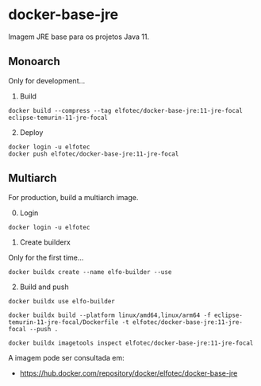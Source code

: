 # docker-base-jre

Imagem JRE base para os projetos Java 11.

## Monoarch

Only for development...

1. Build

```shell
docker build --compress --tag elfotec/docker-base-jre:11-jre-focal eclipse-temurin-11-jre-focal
```

2. Deploy

```shell
docker login -u elfotec
docker push elfotec/docker-base-jre:11-jre-focal
```

## Multiarch

For production, build a multiarch image.

0. Login

```shell
docker login -u elfotec
```

1. Create builderx

Only for the first time...

```shell
docker buildx create --name elfo-builder --use
```

2. Build and push

```shell
docker buildx use elfo-builder

docker buildx build --platform linux/amd64,linux/arm64 -f eclipse-temurin-11-jre-focal/Dockerfile -t elfotec/docker-base-jre:11-jre-focal --push .

docker buildx imagetools inspect elfotec/docker-base-jre:11-jre-focal
```

A imagem pode ser consultada em: 

- https://hub.docker.com/repository/docker/elfotec/docker-base-jre